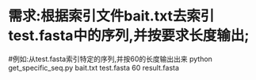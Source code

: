 # 需求:根据索引文件bait.txt去索引test.fasta中的序列,并按要求长度输出;


#例如:从test.fasta索引特定的序列,并按60的长度输出出来
python get_specific_seq.py bait.txt test.fasta 60 result.fasta

